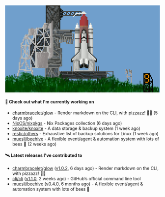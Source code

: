 ![](https://raw.githubusercontent.com/penguwin/penguwin/master/assets/shuttle.gif)

#### 🚀 Check out what I'm currently working on

- [charmbracelet/glow](https://github.com/charmbracelet/glow) - Render markdown on the CLI, with pizzazz! 💅🏻 (5 days ago)
- [NixOS/nixpkgs](https://github.com/NixOS/nixpkgs) - Nix Packages collection (6 days ago)
- [knoxite/knoxite](https://github.com/knoxite/knoxite) - A data storage &amp; backup system (1 week ago)
- [restic/others](https://github.com/restic/others) - Exhaustive list of backup solutions for Linux (1 week ago)
- [muesli/beehive](https://github.com/muesli/beehive) - A flexible event/agent &amp; automation system with lots of bees 🐝 (2 weeks ago)

#### 🛰️ Latest releases I've contributed to

- [charmbracelet/glow](https://github.com/charmbracelet/glow) ([v1.0.2](https://github.com/charmbracelet/glow/releases/tag/v1.0.2), 6 days ago) - Render markdown on the CLI, with pizzazz! 💅🏻
- [cli/cli](https://github.com/cli/cli) ([v1.1.0](https://github.com/cli/cli/releases/tag/v1.1.0), 2 weeks ago) - GitHub’s official command line tool
- [muesli/beehive](https://github.com/muesli/beehive) ([v0.4.0](https://github.com/muesli/beehive/releases/tag/v0.4.0), 6 months ago) - A flexible event/agent &amp; automation system with lots of bees 🐝
